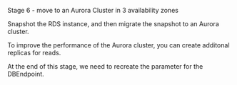 Stage 6 - move to an Aurora Cluster in 3 availability zones

Snapshot the RDS instance, and then migrate the snapshot to an Aurora cluster.

To improve the performance of the Aurora cluster, you can create additonal replicas for reads. 

At the end of this stage, we need to recreate the parameter for the DBEndpoint. 
